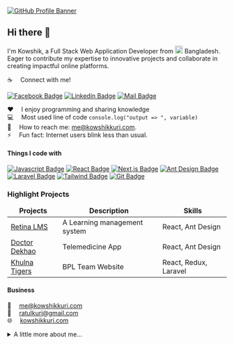 [![GitHub Profile Banner](https://github.com/ratulkuri/kowshik/assets/13179146/8c3ab089-e6ac-4e58-bc15-9b0392627cf9)](https://kowshikkuri.com)


## Hi there 👋

I'm Kowshik, a Full Stack Web Application Developer from <img alt="flag" src="https://github.com/ratulkuri/kowshik/assets/13179146/44cb158b-bb40-4e4e-8664-fb92773cd03c" width="18" />
 Bangladesh. Eager to contribute my expertise to innovative projects and collaborate in creating impactful online platforms.

:coffee: &emsp;Connect with me!

[![Facebook Badge](https://img.shields.io/badge/Facebook-1877F2?style=for-the-badge&logo=facebook&logoColor=white)](https://facebook.com/ratul.kuri) [![Linkedin Badge](https://img.shields.io/badge/LinkedIn-0077B5?style=for-the-badge&logo=linkedin&logoColor=white)](https://www.linkedin.com/in/kowshikkuri) [![Mail Badge](https://img.shields.io/badge/Gmail-D14836?style=for-the-badge&logo=gmail&logoColor=white)](mailto:sayhitorainmaker@gmail.com)

:hearts: &emsp;I enjoy programming and sharing knowledge <br/>
:computer: &emsp;Most used line of code `console.log("output => ", variable)` <br/>
:e-mail: &emsp;How to reach me: me@kowshikkuri.com.<br/>
⚡ &emsp;Fun fact: Internet users blink less than usual.

#### Things I code with

[![Javascript Badge](https://img.shields.io/badge/-Javascript-F0DB4F?style=for-the-badge&labelColor=black&logo=javascript&logoColor=F0DB4F)](#) [![React Badge](https://img.shields.io/badge/-React-61DBFB?style=for-the-badge&labelColor=black&logo=react&logoColor=61DBFB)](#) [![Next.js Badge](https://img.shields.io/badge/next.js-000000?style=for-the-badge&logo=nextdotjs&logoColor=white)](#) [![Ant Design Badge](https://img.shields.io/badge/-AntDesign-%230170FE?style=for-the-badge&logo=ant-design&logoColor=white&labelColor=230170FE)](#) [![Laravel Badge](https://img.shields.io/badge/laravel-%23FF2D20.svg?style=for-the-badge&logo=laravel&logoColor=white&labelColor=23FF2D20)](#) [![Tailwind Badge](https://img.shields.io/badge/Tailwind%20CSS-092749?style=for-the-badge&logo=tailwindcss&logoColor=06B6D4&labelColor=000000)](#) [![Git Badge](https://img.shields.io/badge/Git-F05032?style=for-the-badge&logo=git&logoColor=white)](#)

### Highlight Projects

<table>
  <thead align="center">
    <tr border: none;>
      <td><b>Projects</b></td>
      <td><b>Description</b></td>
      <td><b>Skills</b></td>
    </tr>
  </thead>
  <tbody>
    <tr>
      <td><a href="https://retinalms.com" target="_blank">Retina LMS</a></td>
      <td>A Learning management system</td>
      <td>React, Ant Design</td>
    </tr>
    <tr>
      <td><a href="https://doctordekhao.com.bd" target="_blank">Doctor Dekhao</a></td>
      <td>Telemedicine App</td>
      <td>React, Ant Design</td>
    </tr>
    <tr>
      <td><a href="https://khulnatigers.net" target="_blank">Khulna Tigers</a></td>
      <td>BPL Team Website</td>
      <td>React, Redux, Laravel</td>
    </tr>
  </tbody>
</table>

#### Business

📧 &emsp;[me@kowshikkuri.com](mailto:me@kowshikkuri.com)
<br >
📧 &emsp;[ratulkuri@gmail.com](mailto:ratulkuri@gmail.com)
<br >
🌐 &emsp;[kowshikkuri.com](https://kowshikkuri.com)

<details>
 <summary>A little more about me...</summary> <br />
 
 [![trophy](https://github-profile-trophy.vercel.app/?username=ratulkuri&theme=nord&column=4&row=1)](https://kowshikkuri.com)
 
 ![kowshik's github stats](https://github-readme-stats.vercel.app/api?username=ratulkuri&count_private=true&theme=tokyonight&hide=contribs,prs)
 
 <img alt="focus icon" src="https://emojis.slackmojis.com/emojis/images/1620850631/38423/dart.png?1620850631" width="20" /> &emsp;Current Focus: Expanding Knowledge of React, Next.js and Redux. <br />
 <img alt="focus icon" src="https://emojis.slackmojis.com/emojis/images/1660415427/60781/hundred-points.gif?1660415427" width="20" /> &emsp;Future Plan: Do a 100 Day code chalange. <br />
 <img alt="focus icon" src="https://emojis.slackmojis.com/emojis/images/1666851939/62008/party-github.gif?1666851939" width="20" /> &emsp;Future Goal: Contribute in open source. <br />
 <img alt="focus icon" src="https://emojis.slackmojis.com/emojis/images/1643515395/14135/fish_swim.gif?1643515395" width="20" /> &emsp;Hobby: Fish Keeping. <br />
 <img alt="focus icon" src="https://emojis.slackmojis.com/emojis/images/1643514752/7598/badminton.png?1643514752" width="20" /> &emsp;Sports: Badminton. <br />
</details>
